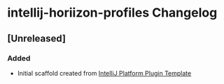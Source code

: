 <!-- Keep a Changelog guide -> https://keepachangelog.com -->

# intellij-horiizon-profiles Changelog

## [Unreleased]
### Added
- Initial scaffold created from [IntelliJ Platform Plugin Template](https://github.com/JetBrains/intellij-platform-plugin-template)
